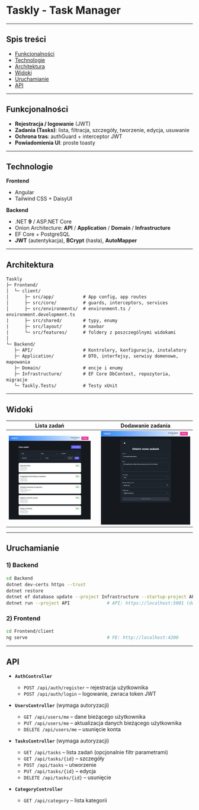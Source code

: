 # Taskly - **Task Manager**

---

## Spis treści
- [Funkcjonalności](#funkcjonalności)
- [Technologie](#technologie)
- [Architektura](#architektura)
- [Widoki](#widoki)
- [Uruchamianie](#uruchamianie)
- [API](#api)

---

## Funkcjonalności

- **Rejestracja / logowanie** (JWT)
- **Zadania (Tasks)**: lista, filtracja, szczegóły, tworzenie, edycja, usuwanie
- **Ochrona tras**: authGuard + interceptor JWT
- **Powiadomienia UI**: proste toasty

---

## Technologie

**Frontend**
- Angular
- Tailwind CSS + DaisyUI

**Backend**
- .NET **9** / ASP.NET Core
- Onion Architecture: **API** / **Application** / **Domain** / **Infrastructure**
- EF Core + PostgreSQL
- **JWT** (autentykacja), **BCrypt** (hasła), **AutoMapper**

---

## Architektura

```
Taskly
├─ Frontend/
│  └─ client/                
│      ├─ src/app/           # App config, app routes
│      ├─ src/core/          # guards, interceptors, services
│      ├─ src/environments/  # environment.ts / environment.development.ts
|      ├─ src/shared/        # typy, enumy
|      ├─ src/layout/        # navbar
|      └─ src/features/      # foldery z poszczególnymi widokami
│
└─ Backend/
   ├─ API/                   # Kontrolery, konfiguracja, instalatory
   ├─ Application/           # DTO, interfejsy, serwisy domenowe, mapowania
   ├─ Domain/                # encje i enumy
   ├─ Infrastructure/        # EF Core DbContext, repozytoria, migracje
   └─ Taskly.Tests/          # Testy xUnit
```

---

## Widoki

<div align="center">

| Lista zadań |   | Dodawanie zadania |
|-------------|---|-------------------|
| ![Task List](docs/screens/tasks-list.jpg) |   | ![Task Create](docs/screens/task-create.jpg) |

</div>

---

## Uruchamianie

### 1) Backend
```bash
cd Backend
dotnet dev-certs https --trust
dotnet restore
dotnet ef database update --project Infrastructure --startup-project API
dotnet run --project API              # API: https://localhost:5001 (domyślnie)
```

### 2) Frontend
```bash
cd Frontend/client
ng serve                              # FE: http://localhost:4200
```

---

## API

- **`AuthController`**
  - `POST /api/auth/register` – rejestracja użytkownika
  - `POST /api/auth/login` – logowanie, zwraca token JWT
    
- **`UsersController`** (wymaga autoryzacji)
  - `GET /api/users/me` – dane bieżącego użytkownika
  - `PUT /api/users/me` – aktualizacja danych bieżącego użytkownika
  - `DELETE /api/users/me` – usunięcie konta
    
- **`TasksController`** (wymaga autoryzacji)
  - `GET /api/tasks` – lista zadań (opcjonalnie filtr parametrami)
  - `GET /api/tasks/{id}` – szczegóły
  - `POST /api/tasks` – utworzenie
  - `PUT /api/tasks/{id}` – edycja
  - `DELETE /api/tasks/{id}` – usunięcie
    
- **`CategoryController`**
  - `GET /api/category` – lista kategorii
